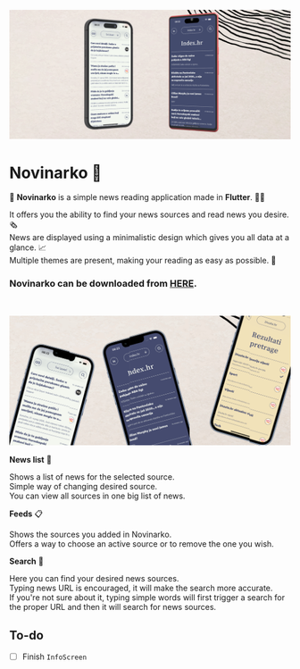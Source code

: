 ![Header](https://raw.githubusercontent.com/jokilic/novinarko/main/screenshots/header-wide.png)

# Novinarko 📰

📰 **Novinarko** is a simple news reading application made in **Flutter**. 👨‍💻

It offers you the ability to find your news sources and read news you desire. 🗞️\
News are displayed using a minimalistic design which gives you all data at a glance. 📈\
Multiple themes are present, making your reading as easy as possible. 🌚

### Novinarko can be downloaded from [HERE](https://play.google.com/store/apps/details?id=com.josipkilic.novinarko).
&nbsp;

![Multi](https://raw.githubusercontent.com/jokilic/novinarko/main/screenshots/multi.png)

**News list** 📰

Shows a list of news for the selected source.\
Simple way of changing desired source.\
You can view all sources in one big list of news.

**Feeds** 📋

Shows the sources you added in Novinarko.\
Offers a way to choose an active source or to remove the one you wish.

**Search** 🔎

Here you can find your desired news sources.\
Typing news URL is encouraged, it will make the search more accurate.\
If you're not sure about it, typing simple words will first trigger a search for the proper URL and then it will search for news sources.

## To-do

- [ ] Finish `InfoScreen`
